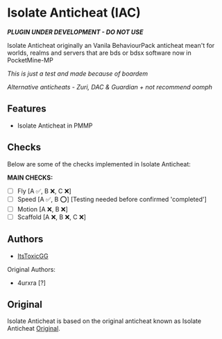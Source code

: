 # Isolate Anticheat (IAC)

***_PLUGIN UNDER DEVELOPMENT - DO NOT USE_***

Isolate Anticheat originally an Vanila BehaviourPack anticheat mean't for worlds, realms and servers that are bds or bdsx software
now in PocketMine-MP

*This is just a test and made because of boardem*

*Alternative anticheats - Zuri, DAC & Guardian + not recommend oomph* 

## Features

- Isolate Anticheat in PMMP

## Checks

Below are some of the checks implemented in Isolate Anticheat:

**MAIN CHECKS:**
- [ ] Fly [A ✅, B ❌, C ❌]
- [ ] Speed [A ✅, B ⭕] [Testing needed before confirmed 'completed']
- [ ] Motion [A ❌, B ❌]
- [ ] Scaffold [A ❌, B ❌, C ❌]

## Authors

- [ItsToxicGG](https://github.com/johndoe](https://github.com/ItsToxicGG/))

Original Authors:

- 4urxra [?]

## Original

Isolate Anticheat is based on the original anticheat known as Isolate Anticheat [Original]([https://github.com/originaldeveloper](https://github.com/Dream23322/Isolate-Anticheat/tree/main)). 
